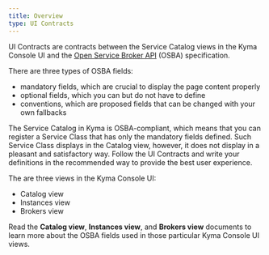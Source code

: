 ```yaml
---
title: Overview
type: UI Contracts
---
```


UI Contracts are contracts between the Service Catalog views in the Kyma Console UI and the [Open Service Broker API](https://www.openservicebrokerapi.org/) (OSBA) specification.

There are three types of OSBA fields:
* mandatory fields, which are crucial to display the page content properly
* optional fields, which you can but do not have to define
* conventions, which are proposed fields that can be changed with your own fallbacks

The Service Catalog in Kyma is OSBA-compliant, which means that you can register a Service Class that has only the mandatory fields defined. Such Service Class displays in the Catalog view, however, it does not display in a pleasant and satisfactory way. Follow the UI Contracts and write your definitions in the recommended way to provide the best user experience.

The are three views in the Kyma Console UI:
- Catalog view
- Instances view
- Brokers view

Read the **Catalog view**, **Instances view**, and **Brokers view** documents to learn more about the OSBA fields used in those particular Kyma Console UI views.
